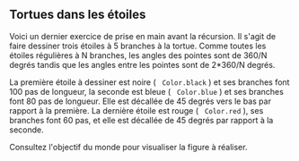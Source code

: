 
## Tortues dans les étoiles ##
Voici un dernier exercice de prise en main avant la récursion. Il s'agit de
faire dessiner trois étoiles à 5 branches à la tortue. Comme toutes les
étoiles régulières à N branches, les angles des pointes sont de 360/N degrés
tandis que les angles entre les pointes sont de 2*360/N degrés.

La première étoile à dessiner est noire ( ` Color.black` ) et ses
branches font 100 pas de longueur, la seconde est bleue
( ` Color.blue` ) et ses branches font 80 pas de longueur. Elle est
décallée de 45 degrés vers le bas par rapport à la première.  La dernière
étoile est rouge ( ` Color.red` ), ses branches font 60 pas, et elle
est décallée de 45 degrés par rapport à la seconde.

Consultez l'objectif du monde pour visualiser la figure à réaliser.

